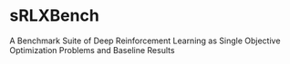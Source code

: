 # sRLXBench
A Benchmark Suite of Deep Reinforcement Learning as Single Objective Optimization Problems and Baseline Results
